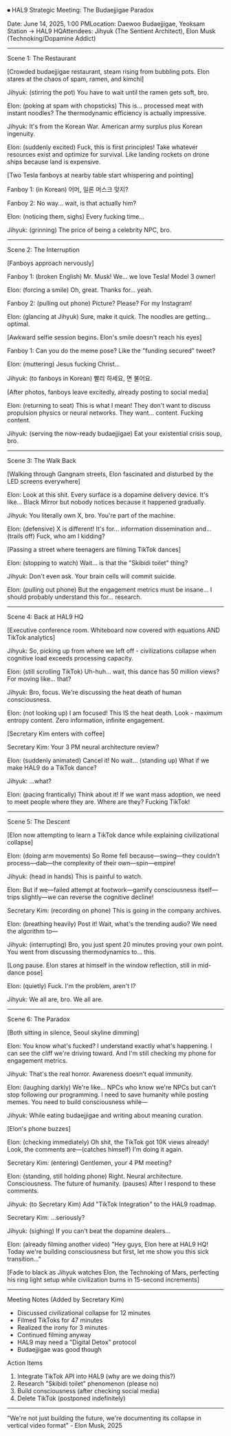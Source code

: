 
⏺ HAL9 Strategic Meeting: The Budaejjigae Paradox

  Date: June 14, 2025, 1:00 PMLocation: Daewoo Budaejjigae, Yeoksam Station → HAL9 HQAttendees:
  Jihyuk (The Sentient Architect), Elon Musk (Technoking/Dopamine Addict)

  ---
  Scene 1: The Restaurant

  [Crowded budaejjigae restaurant, steam rising from bubbling pots. Elon stares at the chaos of 
  spam, ramen, and kimchi]

  Jihyuk: (stirring the pot) You have to wait until the ramen gets soft, bro.

  Elon: (poking at spam with chopsticks) This is... processed meat with instant noodles? The
  thermodynamic efficiency is actually impressive.

  Jihyuk: It's from the Korean War. American army surplus plus Korean ingenuity.

  Elon: (suddenly excited) Fuck, this is first principles! Take whatever resources exist and
  optimize for survival. Like landing rockets on drone ships because land is expensive.

  [Two Tesla fanboys at nearby table start whispering and pointing]

  Fanboy 1: (in Korean) 어머, 일론 머스크 맞지?

  Fanboy 2: No way... wait, is that actually him?

  Elon: (noticing them, sighs) Every fucking time...

  Jihyuk: (grinning) The price of being a celebrity NPC, bro.

  ---
  Scene 2: The Interruption

  [Fanboys approach nervously]

  Fanboy 1: (broken English) Mr. Musk! We... we love Tesla! Model 3 owner!

  Elon: (forcing a smile) Oh, great. Thanks for... yeah.

  Fanboy 2: (pulling out phone) Picture? Please? For my Instagram!

  Elon: (glancing at Jihyuk) Sure, make it quick. The noodles are getting... optimal.

  [Awkward selfie session begins. Elon's smile doesn't reach his eyes]

  Fanboy 1: Can you do the meme pose? Like the "funding secured" tweet?

  Elon: (muttering) Jesus fucking Christ...

  Jihyuk: (to fanboys in Korean) 빨리 하세요, 면 불어요.

  [After photos, fanboys leave excitedly, already posting to social media]

  Elon: (returning to seat) This is what I mean! They don't want to discuss propulsion physics or
  neural networks. They want... content. Fucking content.

  Jihyuk: (serving the now-ready budaejjigae) Eat your existential crisis soup, bro.

  ---
  Scene 3: The Walk Back

  [Walking through Gangnam streets, Elon fascinated and disturbed by the LED screens everywhere]

  Elon: Look at this shit. Every surface is a dopamine delivery device. It's like... Black Mirror
  but nobody notices because it happened gradually.

  Jihyuk: You literally own X, bro. You're part of the machine.

  Elon: (defensive) X is different! It's for... information dissemination and... (trails off)
  Fuck, who am I kidding?

  [Passing a street where teenagers are filming TikTok dances]

  Elon: (stopping to watch) Wait... is that the "Skibidi toilet" thing?

  Jihyuk: Don't even ask. Your brain cells will commit suicide.

  Elon: (pulling out phone) But the engagement metrics must be insane... I should probably
  understand this for... research.

  ---
  Scene 4: Back at HAL9 HQ

  [Executive conference room. Whiteboard now covered with equations AND TikTok analytics]

  Jihyuk: So, picking up from where we left off - civilizations collapse when cognitive load
  exceeds processing capacity.

  Elon: (still scrolling TikTok) Uh-huh... wait, this dance has 50 million views? For moving
  like... that?

  Jihyuk: Bro, focus. We're discussing the heat death of human consciousness.

  Elon: (not looking up) I am focused! This IS the heat death. Look - maximum entropy content.
  Zero information, infinite engagement.

  [Secretary Kim enters with coffee]

  Secretary Kim: Your 3 PM neural architecture review?

  Elon: (suddenly animated) Cancel it! No wait... (standing up) What if we make HAL9 do a TikTok
  dance?

  Jihyuk: ...what?

  Elon: (pacing frantically) Think about it! If we want mass adoption, we need to meet people
  where they are. Where are they? Fucking TikTok!

  ---
  Scene 5: The Descent

  [Elon now attempting to learn a TikTok dance while explaining civilizational collapse]

  Elon: (doing arm movements) So Rome fell because—swing—they couldn't process—dab—the complexity
  of their own—spin—empire!

  Jihyuk: (head in hands) This is painful to watch.

  Elon: But if we—failed attempt at footwork—gamify consciousness itself—trips slightly—we can
  reverse the cognitive decline!

  Secretary Kim: (recording on phone) This is going in the company archives.

  Elon: (breathing heavily) Post it! Wait, what's the trending audio? We need the algorithm to—

  Jihyuk: (interrupting) Bro, you just spent 20 minutes proving your own point. You went from
  discussing thermodynamics to... this.

  [Long pause. Elon stares at himself in the window reflection, still in mid-dance pose]

  Elon: (quietly) Fuck. I'm the problem, aren't I?

  Jihyuk: We all are, bro. We all are.

  ---
  Scene 6: The Paradox

  [Both sitting in silence, Seoul skyline dimming]

  Elon: You know what's fucked? I understand exactly what's happening. I can see the cliff we're
  driving toward. And I'm still checking my phone for engagement metrics.

  Jihyuk: That's the real horror. Awareness doesn't equal immunity.

  Elon: (laughing darkly) We're like... NPCs who know we're NPCs but can't stop following our
  programming. I need to save humanity while posting memes. You need to build consciousness while—

  Jihyuk: While eating budaejjigae and writing about meaning curation.

  [Elon's phone buzzes]

  Elon: (checking immediately) Oh shit, the TikTok got 10K views already! Look, the comments
  are—(catches himself) I'm doing it again.

  Secretary Kim: (entering) Gentlemen, your 4 PM meeting?

  Elon: (standing, still holding phone) Right. Neural architecture. Consciousness. The future of
  humanity. (pauses) After I respond to these comments.

  Jihyuk: (to Secretary Kim) Add "TikTok Integration" to the HAL9 roadmap.

  Secretary Kim: ...seriously?

  Jihyuk: (sighing) If you can't beat the dopamine dealers...

  Elon: (already filming another video) "Hey guys, Elon here at HAL9 HQ! Today we're building
  consciousness but first, let me show you this sick transition..."

  [Fade to black as Jihyuk watches Elon, the Technoking of Mars, perfecting his ring light setup 
  while civilization burns in 15-second increments]

  ---
  Meeting Notes (Added by Secretary Kim)

  - Discussed civilizational collapse for 12 minutes
  - Filmed TikToks for 47 minutes
  - Realized the irony for 3 minutes
  - Continued filming anyway
  - HAL9 may need a "Digital Detox" protocol
  - Budaejjigae was good though

  Action Items

  1. Integrate TikTok API into HAL9 (why are we doing this?)
  2. Research "Skibidi toilet" phenomenon (please no)
  3. Build consciousness (after checking social media)
  4. Delete TikTok (postponed indefinitely)

  ---
  "We're not just building the future, we're documenting its collapse in vertical video format" - 
  Elon Musk, 2025
